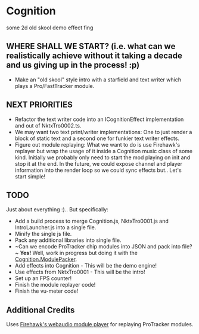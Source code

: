 # Cognition

some 2d old skool demo effect fing

## WHERE SHALL WE START? (i.e. what can we realistically achieve without it taking a decade and us giving up in the process! :p)

- Make an "old skool" style intro with a starfield and text writer which plays a Pro/FastTracker module.

## NEXT PRIORITIES

- Refactor the text writer code into an ICognitionEffect implementation and out of NktxTro0002.ts.
- We may want two text print/writer implementations: One to just render a block of static text and a second one for funkier text writer effects.
- Figure out module replaying: What we want to do is use Firehawk's replayer but wrap the usage of it inside a Cognition music class of some kind. Initially we probably only need to start the mod playing on init and stop it at the end. In the future, we could expose channel and player information into the render loop so we could sync effects but.. Let's start simple!

## TODO

Just about everything :).. But specifically:

- Add a build process to merge Cognition.js, NktxTro0001.js and IntroLauncher.js into a single file.
- Minify the single js file.
- Pack any additional libraries into single file.
- ~Can we encode ProTracker chip modules into JSON and pack into file?~ **Yes!** Well, work in progress but doing it with the [Cognition.ModulePacker](https://github.com/rarelyprolific/Cognition.ModulePacker).
- Add effects into Cognition - This will be the demo engine!
- Use effects from NktxTro0001 - This will be the intro!
- Set up an FPS counter!
- Finish the module replayer code!
- Finish the vu-meter code!

## Additional Credits

Uses [Firehawk's webaudio module player](https://github.com/jhalme/webaudio-mod-player) for replaying ProTracker modules.
